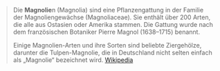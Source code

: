 > Die **Magnolie**n (Magnolia) sind eine Pflanzengattung in der Familie der Magnoliengewächse (Magnoliaceae). Sie enthält über 200 Arten, die alle aus Ostasien oder Amerika stammen. Die Gattung wurde nach dem französischen Botaniker Pierre Magnol (1638–1715) benannt.
>
> Einige Magnolien-Arten und ihre Sorten sind beliebte Ziergehölze, darunter die Tulpen-Magnolie, die in Deutschland nicht selten einfach als „Magnolie“ bezeichnet wird.
> [Wikipedia](https://de.wikipedia.org/wiki/Magnolien)